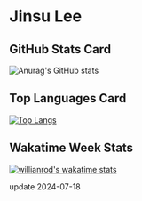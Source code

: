 # Jinsu Lee

## GitHub Stats Card
![Anurag's GitHub stats](https://github-readme-stats.vercel.app/api?username=dllee&show_icons=true&theme=dark)

## Top Languages Card
[![Top Langs](https://github-readme-stats.vercel.app/api/top-langs/?username=dllee&langs_count=8&hide=html&theme=dark&layout=compact)](https://github.com/anuraghazra/github-readme-stats)

## Wakatime Week Stats
[![willianrod's wakatime stats](https://github-readme-stats.vercel.app/api/wakatime?username=jinsu&theme=dark)](https://github.com/anuraghazra/github-readme-stats)

update 2024-07-18
